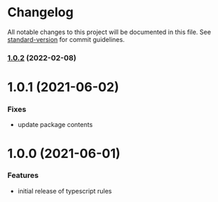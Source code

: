 # Changelog

All notable changes to this project will be documented in this file. See [standard-version](https://github.com/conventional-changelog/standard-version) for commit guidelines.

### [1.0.2](https://github.com/dwp/eslint-config-typescript/compare/1.0.1...1.0.2) (2022-02-08)

# 1.0.1 (2021-06-02)


### Fixes

* update package contents



# 1.0.0 (2021-06-01)


### Features

* initial release of typescript rules
